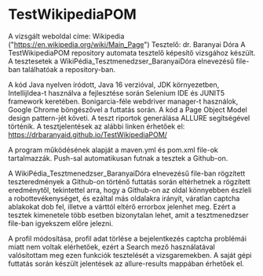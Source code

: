 # TestWikipediaPOM
A vizsgált weboldal címe: Wikipedia ("https://en.wikipedia.org/wiki/Main_Page")
Tesztelő: dr. Baranyai Dóra
A TestWikipediaPOM repository automata tesztelő képesítő vizsgához készült.
A tesztesetek a WikiPédia_Tesztmenedzser_BaranyaiDóra elnevezésű file-ban találhatóak a repository-ban.

A kód Java nyelven íródott, Java 16 verzióval, JDK környezetben, IntellijIdea-t használva a fejlesztése során Selenium IDE és JUNIT5 framework keretében. 
Bonigarcia-féle webdriver manager-t használok, Google Chrome böngészővel a futtatás során. A kód a Page Object Model design pattern-jét követi.
A teszt riportok generálása ALLURE segítségével történik.
A tesztjelentések az alábbi linken érhetőek el: https://drbaranyaid.github.io/TestWikipediaPOM/

A program működésének alapját a maven.yml és pom.xml file-ok tartalmazzák. Push-sal automatikusan futnak a tesztek a Github-on.

A WikiPédia_Tesztmenedzser_BaranyaiDóra elnevezésű file-ban rögzített teszteredmények a Github-on történő futtatás során eltérhetnek a rögzített eredménytől,
tekintettel arra, hogy a Github-on az oldal könnyebben észleli a robottevékenységet, és ezáltal más oldalakra irányít, váratlan captcha ablakokat dob fel,
illetve a várttól eltérő errorbox jelenhet meg. Ezért a tesztek kimenetele több esetben bizonytalan lehet, amit a tesztmenedzser file-ban igyekszem előre jelezni.

A profil módosítása, profil adat törlése a bejelentkezés captcha problémái miatt nem voltak elérhetőek, ezért a Search mező használatával valósítottam meg ezen funkciók tesztelését a vizsgaremekben.
A saját gépi futtatás során készült jelentések az allure-results mappában érhetőek el.